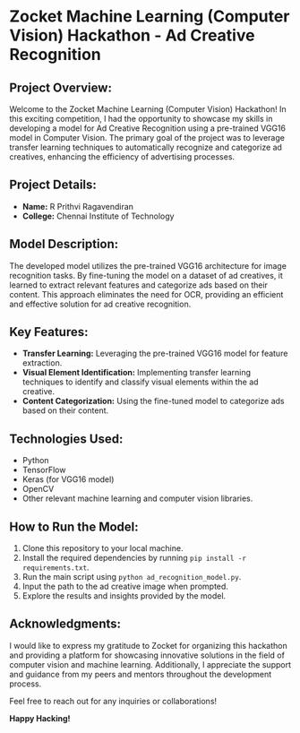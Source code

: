 # Zocket Machine Learning (Computer Vision) Hackathon - Ad Creative Recognition

## Project Overview:

Welcome to the Zocket Machine Learning (Computer Vision) Hackathon! In this exciting competition, I had the opportunity to showcase my skills in developing a model for Ad Creative Recognition using a pre-trained VGG16 model in Computer Vision. The primary goal of the project was to leverage transfer learning techniques to automatically recognize and categorize ad creatives, enhancing the efficiency of advertising processes.

## Project Details:

- **Name:** R Prithvi Ragavendiran
- **College:** Chennai Institute of Technology

## Model Description:

The developed model utilizes the pre-trained VGG16 architecture for image recognition tasks. By fine-tuning the model on a dataset of ad creatives, it learned to extract relevant features and categorize ads based on their content. This approach eliminates the need for OCR, providing an efficient and effective solution for ad creative recognition.

## Key Features:

- **Transfer Learning:** Leveraging the pre-trained VGG16 model for feature extraction.
- **Visual Element Identification:** Implementing transfer learning techniques to identify and classify visual elements within the ad creative.
- **Content Categorization:** Using the fine-tuned model to categorize ads based on their content.

## Technologies Used:

- Python
- TensorFlow
- Keras (for VGG16 model)
- OpenCV
- Other relevant machine learning and computer vision libraries.

## How to Run the Model:

1. Clone this repository to your local machine.
2. Install the required dependencies by running `pip install -r requirements.txt`.
3. Run the main script using `python ad_recognition_model.py`.
4. Input the path to the ad creative image when prompted.
5. Explore the results and insights provided by the model.

## Acknowledgments:

I would like to express my gratitude to Zocket for organizing this hackathon and providing a platform for showcasing innovative solutions in the field of computer vision and machine learning. Additionally, I appreciate the support and guidance from my peers and mentors throughout the development process.

Feel free to reach out for any inquiries or collaborations!

**Happy Hacking!**
